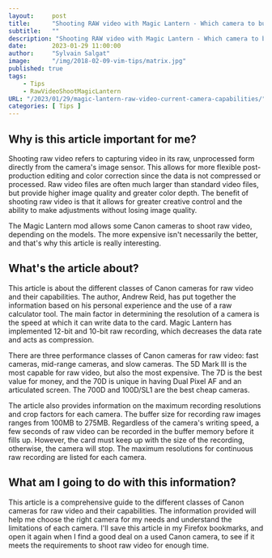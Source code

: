 ```yaml
---
layout:     post
title:      "Shooting RAW video with Magic Lantern - Which camera to buy?"
subtitle:   ""
description: "Shooting RAW video with Magic Lantern - Which camera to buy?"
date:       2023-01-29 11:00:00
author:     "Sylvain Salgat"
image:      "/img/2018-02-09-vim-tips/matrix.jpg"
published: true
tags:
    - Tips
    - RawVideoShootMagicLantern
URL: "/2023/01/29/magic-lantern-raw-video-current-camera-capabilities/"
categories: [ Tips ]
---
```


## Why is this article important for me?
Shooting raw video refers to capturing video in its raw, unprocessed form directly from the camera's image sensor. This allows for more flexible post-production editing and color correction since the data is not compressed or processed. Raw video files are often much larger than standard video files, but provide higher image quality and greater color depth. The benefit of shooting raw video is that it allows for greater creative control and the ability to make adjustments without losing image quality.

The Magic Lantern mod allows some Canon cameras to shoot raw video, depending on the models. The more expensive isn't necessarily the better, and that's why this article is really interesting.




## What's the article about?
This article is about the different classes of Canon cameras for raw video and their capabilities. The author, Andrew Reid, has put together the information based on his personal experience and the use of a raw calculator tool. The main factor in determining the resolution of a camera is the speed at which it can write data to the card. Magic Lantern has implemented 12-bit and 10-bit raw recording, which decreases the data rate and acts as compression.

There are three performance classes of Canon cameras for raw video: fast cameras, mid-range cameras, and slow cameras. The 5D Mark III is the most capable for raw video, but also the most expensive. The 7D is the best value for money, and the 70D is unique in having Dual Pixel AF and an articulated screen. The 700D and 100D/SL1 are the best cheap cameras.

The article also provides information on the maximum recording resolutions and crop factors for each camera. The buffer size for recording raw images ranges from 100MB to 275MB. Regardless of the camera's writing speed, a few seconds of raw video can be recorded in the buffer memory before it fills up. However, the card must keep up with the size of the recording, otherwise, the camera will stop. The maximum resolutions for continuous raw recording are listed for each camera.



## What am I going to do with this information?
This article is a comprehensive guide to the different classes of Canon cameras for raw video and their capabilities. The information provided will help me choose the right camera for my needs and understand the limitations of each camera. I'll save this article in my Firefox bookmarks, and open it again when I find a good deal on a used Canon camera, to see if it meets the requirements to shoot raw video for enough time.